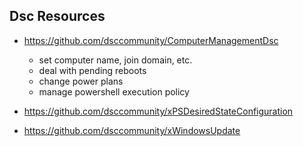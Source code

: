 ## Dsc Resources

- https://github.com/dsccommunity/ComputerManagementDsc
  - set computer name, join domain, etc.
  - deal with pending reboots
  - change power plans
  - manage powershell execution policy

- https://github.com/dsccommunity/xPSDesiredStateConfiguration

- https://github.com/dsccommunity/xWindowsUpdate
